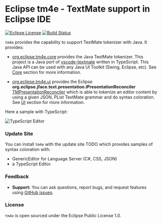 # Eclipse tm4e - TextMate support in Eclipse IDE

[![Eclipse License](http://img.shields.io/badge/license-Eclipse-brightgreen.svg)](https://github.com/eclipse/tm4e/blob/master/LICENSE)
[![Build Status](https://secure.travis-ci.org/eclipse/tm4e.png)](http://travis-ci.org/eclipse/tm4e)

`tm4e` provides the capability to support TextMate tokenizer with Java. It provides:

 * [org.eclipse.tm4e.core](https://github.com/eclipse/tm4e/tree/master/org.eclipse.tm4e.core) provides the Java TextMate tokenizer. This project is a Java port of [vscode-textmate](https://github.com/Microsoft/vscode-textmate) written in TypeScript. This Java API can be used with any Java UI Toolkit (Swing, Eclipse, etc). See [Core](https://github.com/eclipse/tm4e/wiki/Core) section for more information.

 * [org.eclipse.tm4e.ui](https://github.com/eclipse/tm4e/tree/master/org.eclipse.tm4e.ui) provides the Eclipse **org.eclipse.jface.text.presentation.IPresentationReconciler** [TMPresentationReconciler](https://github.com/eclipse/tm4e/blob/master/org.eclipse.tm4e.ui/src/main/java/org/eclipse/tm4e/ui/text/TMPresentationReconciler.java) which is able to tokenize an editor content by using a given JSON, PList TextMate grammar and do syntax coloration. See [UI](https://github.com/eclipse/tm4e/wiki/UI) section for more information.

Here a sample with TypeScript:

![TypeScript Editor](https://github.com/eclipse/tm4e/wiki/images/TypeScriptEditor.png)

### Update Site

You can install `tm4e` with the update site TODO which provides samples of syntax coloration with:

 * GenericEditor for Language Server (C#, CSS, JSON)
 * a TypeScript Editor.
 
### Feedback

* **Support:** You can ask questions, report bugs, and request features using [GitHub issues](http://github.com/eclipse/tm4e/issues).

### License

`tm4e` is open sourced under the Eclipse Public License 1.0.